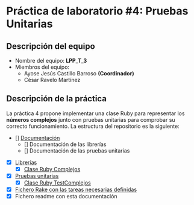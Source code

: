 Práctica de laboratorio #4: Pruebas Unitarias
=======================

## Descripción del equipo

  * Nombre del equipo: **LPP_T_3**
  * Miembros del equipo:
    * Ayose Jesús Castillo Barroso **(Coordinador)**
    * César Ravelo Martínez

## Descripción de la práctica

  La práctica 4 propone implementar una clase Ruby para representar los **números complejos** junto
con pruebas unitarias para comprobar su correcto funcionamiento. La estructura del repositorio es la siguiente:

  * [] [Documentación](doc/)
    * [] Documentación de las librerías
    * [] Documentación de las pruebas unitarias
  * [x] [Librerías](lib/)
    * [x] [Clase Ruby Complejos](lib/complejos.rb)
  * [x] [Pruebas unitarias](test/)
    * [x] [Clase Ruby TestComplejos](test/tc_complejos.rb)
  * [x] [Fichero Rake con las tareas necesarias definidas](Rakefile)
  * [x] Fichero readme con esta documentación
